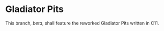 <b><h1>Gladiator Pits</h1></b>

This branch, *beta*, shall feature the reworked Gladiator Pits written in C11.
